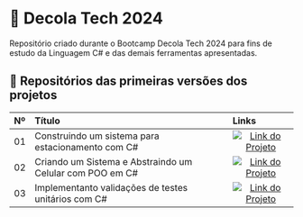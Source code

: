 # 🚀 Decola Tech 2024

Repositório criado durante o Bootcamp Decola Tech 2024 para fins de estudo da Linguagem C# e das demais ferramentas apresentadas.

## 🌟 Repositórios das primeiras versões dos projetos
<table>
  <thead>
    <tr align="left">
      <th>Nº</th>
      <th>Título</th>
      <th>Links</th>
    </tr>
  </thead>
  <tbody align="left">
    <tr>
      <td>01</td>
      <td>Construindo um sistema para estacionamento com C#</td>
      <td align="center">
        <a href="https://github.com/tainasays/decolaTech4-desafio-projeto1">
           <img align="center" alt="Link do Projeto" src="https://img.shields.io/badge/-Link-ff4e0e">
        </a>
      </td>
    </tr>
    <tr>
      <td>02</td>
      <td>Criando um Sistema e Abstraindo um Celular com POO em C#</td>
      <td align="center">
        <a href="https://github.com/tainasays/decolaTech4-desafio-projeto2">
           <img align="center" alt="Link do Projeto" src="https://img.shields.io/badge/-Link-ff4e0e">
        </a>
      </td>
    </tr>
    <tr>
      <td>03</td>
      <td>Implementanto validações de testes unitários com C#</td>
      <td align="center">
        <a href="https://github.com/tainasays/decolaTech4-desafio-projeto3">
           <img align="center" alt="Link do Projeto" src="https://img.shields.io/badge/-Link-ff4e0e">
        </a>
      </td>    
    </tr>
  </tbody>
  <tfoot></tfoot>
</table>
